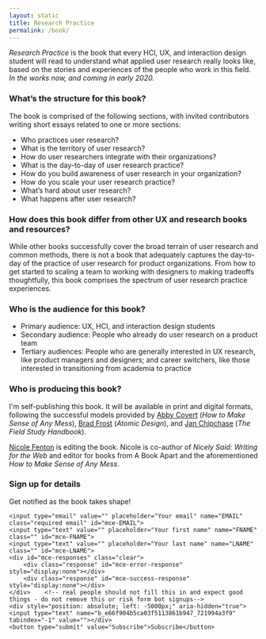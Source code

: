 ```yaml
---
layout: static
title: Research Practice
permalink: /book/
---
```


*Research Practice* is the book that every HCI, UX, and interaction design student will read to understand what applied user research really looks like, based on the stories and experiences of the people who work in this field. _In the works now, and coming in early 2020._

### What’s the structure for this book?

The book is comprised of the following sections, with invited contributors writing short essays related to one or more sections:
* Who practices user research?
* What is the territory of user research?
* How do user researchers integrate with their organizations?
* What is the day-to-day of user research practice?
* How do you build awareness of user research in your organization?
* How do you scale your user research practice?
* What’s hard about user research?
* What happens after user research?

### How does this book differ from other UX and research books and resources?

While other books successfully cover the broad terrain of user research and common methods, there is not a book that adequately captures the day-to-day of the practice of user research for product organizations. From how to get started to scaling a team to working with designers to making tradeoffs thoughtfully, this book comprises the spectrum of user research practice experiences.

### Who is the audience for this book?

* Primary audience: UX, HCI, and interaction design students
* Secondary audience: People who already do user research on a product team
* Tertiary audiences: People who are generally interested in UX research, like product managers and designers; and career switchers, like those interested in transitioning from academia to practice

### Who is producing this book?

I'm self-publishing this book. It will be available in print and digital formats, following the successful models provided by [Abby Covert](http://abbytheia.com/) (_How to Make Sense of Any Mess_), [Brad Frost](http://bradfrost.com/) (_Atomic Design_), and [Jan Chipchase](https://janchipchase.com/) (_The Field Study Handbook_).

[Nicole Fenton](https://www.nicolefenton.com/) is editing the book. Nicole is co-author of _Nicely Said: Writing for the Web_ and editor for books from A Book Apart and the aforementioned _How to Make Sense of Any Mess_.

### Sign up for details
Get notified as the book takes shape!

<!-- Begin MailChimp Signup Form -->
<div id="mc_embed_signup">
<form action="https://gregg.us13.list-manage.com/subscribe/post?u=e66f904b5ca03f5113861b947&amp;id=721994a3f9" method="post" id="mc-embedded-subscribe-form" name="mc-embedded-subscribe-form" class="validate" target="_blank" novalidate>


	<input type="email" value="" placeholder="Your email" name="EMAIL" class="required email" id="mce-EMAIL">
	<input type="text" value="" placeholder="Your first name" name="FNAME" class="" id="mce-FNAME">
	<input type="text" value="" placeholder="Your last name" name="LNAME" class="" id="mce-LNAME">
	<div id="mce-responses" class="clear">
		<div class="response" id="mce-error-response" style="display:none"></div>
		<div class="response" id="mce-success-response" style="display:none"></div>
	</div>    <!-- real people should not fill this in and expect good things - do not remove this or risk form bot signups-->
    <div style="position: absolute; left: -5000px;" aria-hidden="true"><input type="text" name="b_e66f904b5ca03f5113861b947_721994a3f9" tabindex="-1" value=""></div>
    <button type="submit" value="Subscribe">Subscribe</button>
</form>
</div>

<!--End mc_embed_signup-->
